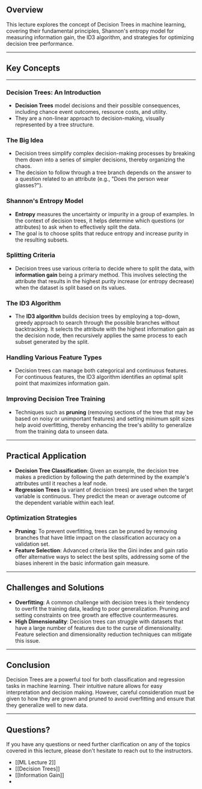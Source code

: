 ## Overview
This lecture explores the concept of Decision Trees in machine learning, covering their fundamental principles, Shannon's entropy model for measuring information gain, the ID3 algorithm, and strategies for optimizing decision tree performance.

---

## Key Concepts
---
### Decision Trees: An Introduction
- **Decision Trees** model decisions and their possible consequences, including chance event outcomes, resource costs, and utility.
- They are a non-linear approach to decision-making, visually represented by a tree structure.

### The Big Idea
- Decision trees simplify complex decision-making processes by breaking them down into a series of simpler decisions, thereby organizing the chaos.
- The decision to follow through a tree branch depends on the answer to a question related to an attribute (e.g., "Does the person wear glasses?").

### Shannon's Entropy Model
- **Entropy** measures the uncertainty or impurity in a group of examples. In the context of decision trees, it helps determine which questions (or attributes) to ask when to effectively split the data.
- The goal is to choose splits that reduce entropy and increase purity in the resulting subsets.

### Splitting Criteria
- Decision trees use various criteria to decide where to split the data, with **information gain** being a primary method. This involves selecting the attribute that results in the highest purity increase (or entropy decrease) when the dataset is split based on its values.

### The ID3 Algorithm
- The **ID3 algorithm** builds decision trees by employing a top-down, greedy approach to search through the possible branches without backtracking. It selects the attribute with the highest information gain as the decision node, then recursively applies the same process to each subset generated by the split.

### Handling Various Feature Types
- Decision trees can manage both categorical and continuous features. For continuous features, the ID3 algorithm identifies an optimal split point that maximizes information gain.

### Improving Decision Tree Training
- Techniques such as **pruning** (removing sections of the tree that may be based on noisy or unimportant features) and setting minimum split sizes help avoid overfitting, thereby enhancing the tree's ability to generalize from the training data to unseen data.

---

## Practical Application
- **Decision Tree Classification**: Given an example, the decision tree makes a prediction by following the path determined by the example's attributes until it reaches a leaf node.
- **Regression Trees** (a variant of decision trees) are used when the target variable is continuous. They predict the mean or average outcome of the dependent variable within each leaf.

### Optimization Strategies
- **Pruning**: To prevent overfitting, trees can be pruned by removing branches that have little impact on the classification accuracy on a validation set.
- **Feature Selection**: Advanced criteria like the Gini index and gain ratio offer alternative ways to select the best splits, addressing some of the biases inherent in the basic information gain measure.

---

## Challenges and Solutions
- **Overfitting**: A common challenge with decision trees is their tendency to overfit the training data, leading to poor generalization. Pruning and setting constraints on tree growth are effective countermeasures.
- **High Dimensionality**: Decision trees can struggle with datasets that have a large number of features due to the curse of dimensionality. Feature selection and dimensionality reduction techniques can mitigate this issue.

---

## Conclusion
Decision Trees are a powerful tool for both classification and regression tasks in machine learning. Their intuitive nature allows for easy interpretation and decision making. However, careful consideration must be given to how they are grown and pruned to avoid overfitting and ensure that they generalize well to new data.

---

## Questions?

If you have any questions or need further clarification on any of the topics covered in this lecture, please don't hesitate to reach out to the instructors.




* [[ML Lecture 2]]
* [[Decision Trees]]
* [[Information Gain]]
* 